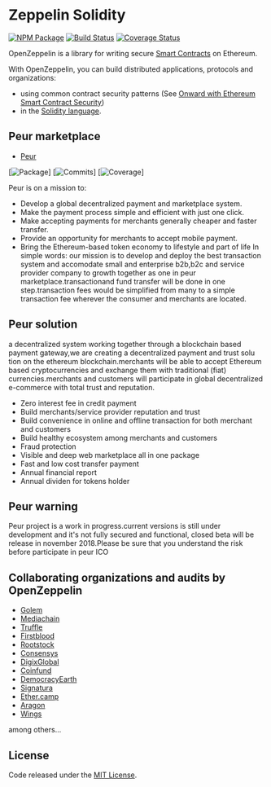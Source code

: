 # Zeppelin Solidity
[![NPM Package](https://img.shields.io/npm/v/zeppelin-solidity.svg?style=flat-square)](https://www.npmjs.org/package/zeppelin-solidity)
[![Build Status](https://img.shields.io/travis/OpenZeppelin/zeppelin-solidity.svg?branch=master&style=flat-square)](https://travis-ci.org/OpenZeppelin/zeppelin-solidity)
[![Coverage Status](https://img.shields.io/coveralls/github/OpenZeppelin/zeppelin-solidity/master.svg?style=flat-square)](https://coveralls.io/github/OpenZeppelin/zeppelin-solidity?branch=master)

OpenZeppelin is a library for writing secure [Smart Contracts](https://en.wikipedia.org/wiki/Smart_contract) on Ethereum.

With OpenZeppelin, you can build distributed applications, protocols and organizations:
- using common contract security patterns (See [Onward with Ethereum Smart Contract Security](https://medium.com/bitcorps-blog/onward-with-ethereum-smart-contract-security-97a827e47702#.y3kvdetbz))
- in the [Solidity language](http://solidity.readthedocs.io/en/develop/).

## Peur marketplace
- [Peur](https://www.)

[![Package](https://img.shields.io/github/package-json/v/badges/shields.svg)]
[![Commits](https://img.shields.io/github/commits-since/SubtitleEdit/subtitleedit/3.4.7.svg)]
[![Coverage](https://img.shields.io/codecov/c/github/codecov/example-python.svg)]

Peur is on a mission to:
- Develop a global decentralized payment and marketplace system.
- Make the payment process simple and efficient with just one click.
- Make accepting payments for merchants generally cheaper and faster transfer.
- Provide an opportunity for merchants to accept mobile payment.
- Bring the Ethereum-based token economy to lifestyle and part of life
In simple words: our mission is to develop and deploy the best transaction system
and accomodate small and enterprise b2b,b2c and service provider company to
growth together as one in peur marketplace.transactionand fund transfer will be done
in one step.transaction fees would be simplified from many to a simple transaction fee
wherever the consumer and merchants are located.

## Peur solution

a decentralized system working together through a blockchain
based payment gateway,we are creating a decentralized payment and trust solu
tion on the ethereum blockchain.merchants will be able to accept Ethereum based
cryptocurrencies and exchange them with traditional (fiat) currencies.merchants
and customers will participate in global decentralized e-commerce with total trust
and reputation.
- Zero interest fee in credit payment
- Build merchants/service provider reputation and trust
- Build convenience in online and offline transaction for both merchant and customers
- Build healthy ecosystem among merchants and customers
- Fraud protection
- Visible and deep web marketplace all in one package
- Fast and low cost transfer payment
- Annual financial report
- Annual dividen for tokens holder

## Peur warning

Peur project is a work in progress.current versions is still under development and it's not fully secured and functional, closed beta will be release in november 2018.Please be sure that you understand the risk before participate in peur ICO

## Collaborating organizations and audits by OpenZeppelin
- [Golem](https://golem.network/)
- [Mediachain](http://www.mediachain.io/)
- [Truffle](http://truffleframework.com/)
- [Firstblood](http://firstblood.io/)
- [Rootstock](http://www.rsk.co/)
- [Consensys](https://consensys.net/)
- [DigixGlobal](https://www.dgx.io/)
- [Coinfund](https://coinfund.io/)
- [DemocracyEarth](http://democracy.earth/)
- [Signatura](https://signatura.co/)
- [Ether.camp](http://www.ether.camp/)
- [Aragon](https://aragon.one/)
- [Wings](https://wings.ai/)

among others...


## License
Code released under the [MIT License](https://github.com/OpenZeppelin/zeppelin-solidity/blob/master/LICENSE).
